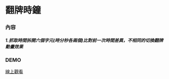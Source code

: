 # 翻牌時鐘
### 內容
##### 1.抓取時間拆開六個字元(時分秒各兩個)比對前一次時間差異，不相同的切換翻牌動畫效果
### DEMO
[線上觀看](https://startail007.github.io/flipClock/)
